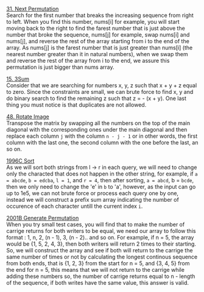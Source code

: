 [31. Next Permutation](https://leetcode.com/problems/next-permutation/description/ "31. Next Permutation") <br>
Search for the first number that breaks the increasing sequence from right to left. When you find this number, nums[i] for example, you will start moving back to the right to find the farest number that is just above the number that broke the sequence, nums[j] for example, swap nums[i] and nums[j], and reverse the rest of the array starting from i to the end of the array.
As nums[j] is the farest number that is just greater than nums[i] (the nearest number greater than it in natural numbers), when we swap them and reverse the rest of the array from i to the end, we assure this permutation is just bigger than nums array.<br>

[15. 3Sum](https://leetcode.com/problems/3sum/description/ "15. 3Sum") <br>
Consider that we are searching for numbers x, y, z such that x + y + z equal to zero. Since the constraints are small, we can brute force to find x, y and do binary search to find the remaining z such that z = - (x + y). One last thing you must notice is that duplicates are not allowed.<br>

[48. Rotate Image](https://leetcode.com/problems/rotate-image/description/ "48. Rotate Image") <br>
Transpose the matrix by swapping all the numbers on the top of the main diagonal with the corresponding ones under the main diagonal and then replace each column `j` with the column `n - j - 1` or in other words, the first column with the last one, the second column with the one before the last, an so on.<br>

[1996C Sort](https://codeforces.com/contest/1996/problem/C "1996C Sort") <br>
As we will sort both strings from l -> r in each query, we will need to change only the characted that does not happen in the other string, for example, if `a = abcde`, `b = edcba`, `l = 1`, and `r = 4`, then after sorting, `a = abcd`, b = `bcde`, then we only need to change the 'e' in `b` to 'a', however, as the input can go up to 1e5, we can not brute force or process each query one by one, instead we will construct a prefix sum array indicating the number of occurence of each character untill the current index `i`.
<br>

[2001B Generate Permutation](https://codeforces.com/contest/2001/problem/B "2001B Generate Permutation") <br>
When you try small test cases, you will find that to make the number of carrige returns for both writers to be equal, we need our array to follow this format : 1, n, 2, (n - 1), 3, (n - 2).. and so on. For example, if n = 5, the array would be {1, 5, 2, 4, 3}, then both writers will return 2 times to their starting. So, we will construct the array and see if both will return to the carrige the same number of times or not by calculating the longest continous sequence from both ends, that is {1, 2, 3} from the start for n = 5, and {3, 4, 5} from the end for n = 5, this means that we will not return to the carrige while adding these numbers so, the number of carrige returns equal to n - length of the sequence, if both writes have the same value, this answer is valid.
<br>